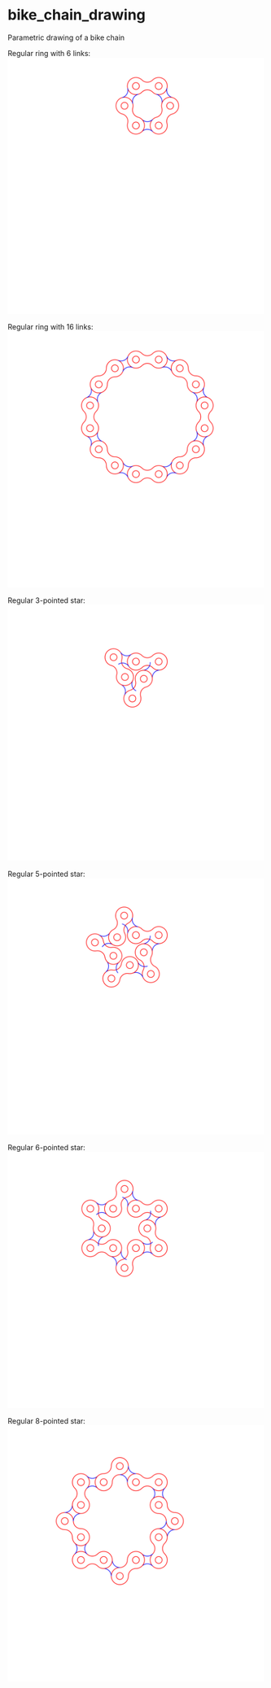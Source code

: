 # bike_chain_drawing
Parametric drawing of a bike chain

Regular ring with 6 links:
![Regular ring with 6 links](examples/six_links_ring.svg "Regular ring with 6 links")

Regular ring with 16 links:
![Regular ring with 16 links](examples/sixteen_links_ring.svg "Regular ring with 16 links")

Regular 3-pointed star:
![Regular 3-pointed star](examples/three_pointed_star.svg "Regular 3-pointed star")

Regular 5-pointed star:
![Regular 5-pointed star](examples/five_pointed_star.svg "Regular 5-pointed star")

Regular 6-pointed star:
![Regular 6-pointed star](examples/six_pointed_star.svg "Regular 6-pointed star")

Regular 8-pointed star:
![Regular 8-pointed star](examples/eight_pointed_star.svg "Regular 8-pointed star")
